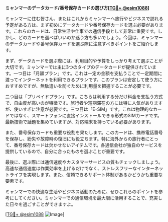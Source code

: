 **ミャンマーのデータカード/番号保存カードの選び方[[TG💪+ @esim1088](https://t.me/s/esim1088)]**

ミャンマーに住む皆さん、またはこれからミャンマーへ旅行やビジネスで訪れる予定がある方は、まず初めにデータカードや番号保存カードを選ぶ必要があります。これらのカードは、日常生活や仕事での通信手段として非常に重要です。しかし、どのカードを選べばいいのか迷う方も多いでしょう。今回は、ミャンマーのデータカードや番号保存カードを選ぶ際に注意すべきポイントをご紹介します。

まず、データカードを選ぶ際には、利用目的や予算をしっかり考えて選ぶことが大切です。ミャンマーでは主に3つのタイプのデータカードが提供されています。一つ目は「月額プラン」です。これは一定の金額を支払うことで一定期間に渡ってインターネットを利用できるプランです。このプランは安定して使う方におすすめですが、無駄遣いを防ぐために利用量を把握することが必要です。

二つ目は「プリペイドプラン」です。こちらは利用する分だけ料金を支払う方式で、自由度が高いのが特徴です。旅行者や短期滞在の方には特に人気がありますが、使いすぎに注意が必要です。三つ目は「E-SIM」です。これは物理的なカードではなく、スマートフォンに直接インストールできる形式のSIMカードです。最新技術で話題を集めていますが、対応端末を持っている必要があります。

また、番号保存カードも重要な役割を果たします。このカードは、携帯電話番号を保存し、紛失や故障時の復旧にも役立ちます。特に海外からの旅行者にとって、番号保存カードは欠かせないアイテムです。各通信会社が独自のサービスを提供しているので、自分に合ったものを選ぶことが重要です。

最後に、選ぶ際には通信速度やカスタマーサービスの質もチェックしましょう。高速な通信速度は作業効率を上げるだけでなく、ストレスフリーなインターネットライフを実現します。また、信頼できるサポート体制があるかどうかも重要な要素です。

ミャンマーでの快適な生活やビジネス活動のために、ぜひこれらのポイントを参考にしてください。ミャンマーでの通信環境を最大限に活用することで、充実した日々を過ごすことができますよ。

[[TG💪+ @esim1088](https://t.me/s/esim1088) ![Image](https://i.postimg.cc/Y0z9fWf4/image.png)]